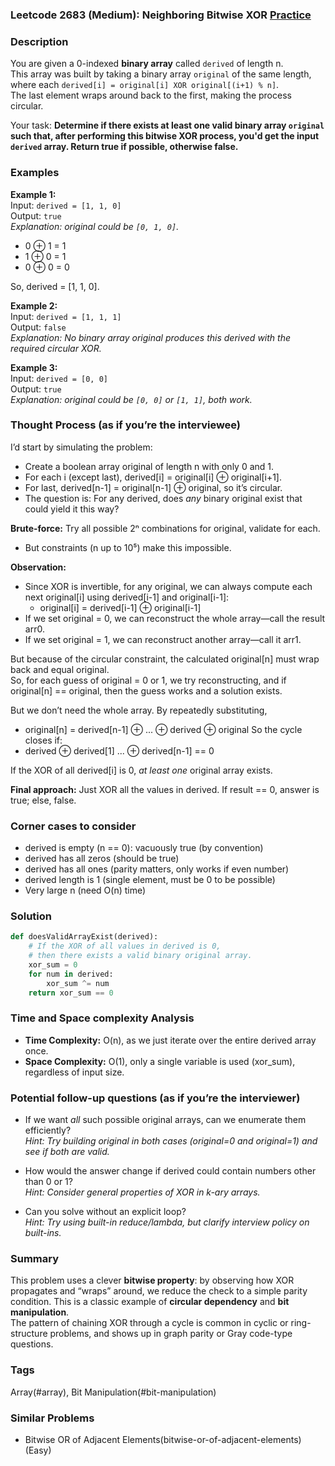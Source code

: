 ### Leetcode 2683 (Medium): Neighboring Bitwise XOR [Practice](https://leetcode.com/problems/neighboring-bitwise-xor)

### Description  
You are given a 0-indexed **binary array** called `derived` of length n.  
This array was built by taking a binary array `original` of the same length, where each `derived[i] = original[i] XOR original[(i+1) % n]`.  
The last element wraps around back to the first, making the process circular.

Your task: **Determine if there exists at least one valid binary array `original` such that, after performing this bitwise XOR process, you'd get the input `derived` array. Return true if possible, otherwise false.**

### Examples  

**Example 1:**  
Input: `derived = [1, 1, 0]`  
Output: `true`  
*Explanation: original could be `[0, 1, 0]`.*

- 0 ⊕ 1 = 1
- 1 ⊕ 0 = 1
- 0 ⊕ 0 = 0

So, derived = [1, 1, 0].

**Example 2:**  
Input: `derived = [1, 1, 1]`  
Output: `false`  
*Explanation: No binary array original produces this derived with the required circular XOR.*

**Example 3:**  
Input: `derived = [0, 0]`  
Output: `true`  
*Explanation: original could be `[0, 0]` or `[1, 1]`, both work.*

### Thought Process (as if you’re the interviewee)  

I’d start by simulating the problem:

- Create a boolean array original of length n with only 0 and 1.
- For each i (except last), derived[i] = original[i] ⊕ original[i+1].
- For last, derived[n-1] = original[n-1] ⊕ original, so it’s circular.
- The question is: For any derived, does *any* binary original exist that could yield it this way?

**Brute-force:** Try all possible 2ⁿ combinations for original, validate for each.  
- But constraints (n up to 10⁵) make this impossible.

**Observation:**
- Since XOR is invertible, for any original, we can always compute each next original[i] using derived[i-1] and original[i-1]:
    - original[i] = derived[i-1] ⊕ original[i-1]
- If we set original = 0, we can reconstruct the whole array—call the result arr0.
- If we set original = 1, we can reconstruct another array—call it arr1.

But because of the circular constraint, the calculated original[n] must wrap back and equal original.  
So, for each guess of original = 0 or 1, we try reconstructing, and if original[n] == original, then the guess works and a solution exists.

But we don’t need the whole array.
By repeatedly substituting,
- original[n] = derived[n-1] ⊕ ... ⊕ derived ⊕ original
So the cycle closes if:
- derived ⊕ derived[1] ... ⊕ derived[n-1] == 0

If the XOR of all derived[i] is 0, *at least one* original array exists.

**Final approach:** Just XOR all the values in derived. If result == 0, answer is true; else, false.

### Corner cases to consider  
- derived is empty (n == 0): vacuously true (by convention)
- derived has all zeros (should be true)
- derived has all ones (parity matters, only works if even number)
- derived length is 1 (single element, must be 0 to be possible)
- Very large n (need O(n) time)

### Solution

```python
def doesValidArrayExist(derived):
    # If the XOR of all values in derived is 0,
    # then there exists a valid binary original array.
    xor_sum = 0
    for num in derived:
        xor_sum ^= num
    return xor_sum == 0
```

### Time and Space complexity Analysis  

- **Time Complexity:** O(n), as we just iterate over the entire derived array once.
- **Space Complexity:** O(1), only a single variable is used (xor_sum), regardless of input size.

### Potential follow-up questions (as if you’re the interviewer)  

- If we want *all* such possible original arrays, can we enumerate them efficiently?  
  *Hint: Try building original in both cases (original=0 and original=1) and see if both are valid.*

- How would the answer change if derived could contain numbers other than 0 or 1?  
  *Hint: Consider general properties of XOR in k-ary arrays.*

- Can you solve without an explicit loop?  
  *Hint: Try using built-in reduce/lambda, but clarify interview policy on built-ins.*

### Summary
This problem uses a clever **bitwise property**: by observing how XOR propagates and “wraps” around, we reduce the check to a simple parity condition. This is a classic example of **circular dependency** and **bit manipulation**.  
The pattern of chaining XOR through a cycle is common in cyclic or ring-structure problems, and shows up in graph parity or Gray code-type questions.

### Tags
Array(#array), Bit Manipulation(#bit-manipulation)

### Similar Problems
- Bitwise OR of Adjacent Elements(bitwise-or-of-adjacent-elements) (Easy)